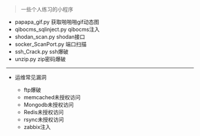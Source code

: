 > 一些个人练习的小程序

- papapa_gif.py 获取啪啪啪gif动态图
- qibocms_sqlinject.py  qibocms注入
- shodan_scan.py  shodan接口
- socker_ScanPort.py  端口扫描
- ssh_Crack.py  ssh爆破
- unzip.py  zip密码爆破


---

* 运维常见漏洞

    - ftp爆破
    - memcached未授权访问
    - Mongodb未授权访问
    - Redis未授权访问
    - rsync未授权访问
    - zabbix注入
